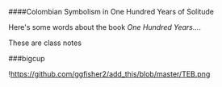 ####Colombian Symbolism in One Hundred Years of Solitude

Here's some words about the book _One Hundred Years..._.

These are class notes

###bigcup

!https://github.com/ggfisher2/add_this/blob/master/TEB.png
